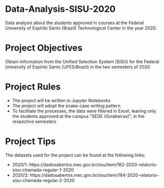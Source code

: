 # Data-Analysis-SISU-2020
Data analysis about the students approved in courses at the Federal University of Espírito Santo (Brazil) Technological Center in the year 2020.

<h1>Project Objectives</h1>
<p>Obtain information from the Unified Selection System (SISU) for the Federal University of Espírito Santo (UFES/Brazil) in the two semesters of 2020</p>

<h1>Project Rules</h1>
<ul>
  <li>The project will be written in Jupyter Notebooks</li>
  <li>The project will adopt the snake-case writing pattern</li>
  <li>To facilitate the processes, the data were filtered in Excel, leaving only the students approved at the campus "SEDE (Goiabeiras)", in the respective semesters</li>
</ul>

<h1>Project Tips</h1>
<p>The datasets used for the project can be found at the following links:</p>
<ul>
  <li>2020/1: https://dadosabertos.mec.gov.br/sisu/item/162-2020-relatorio-sisu-chamada-regular-1-2020</li>
  <li>2020/2: https://dadosabertos.mec.gov.br/sisu/item/164-2020-relatorio-sisu-chamada-regular-2-2020</li>
</ul>

